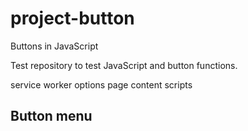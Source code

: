 # project-button
Buttons in JavaScript

Test repository to test JavaScript and button functions. 


service worker
options page
content scripts

## Button menu

